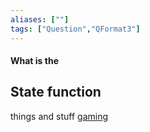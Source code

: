 ```yaml
---
aliases: [""]
tags: ["Question","QFormat3"]
---
```


#### What is the
## State function
things and stuff
[gaming](https://en.wikipedia.org/wiki/State_function)